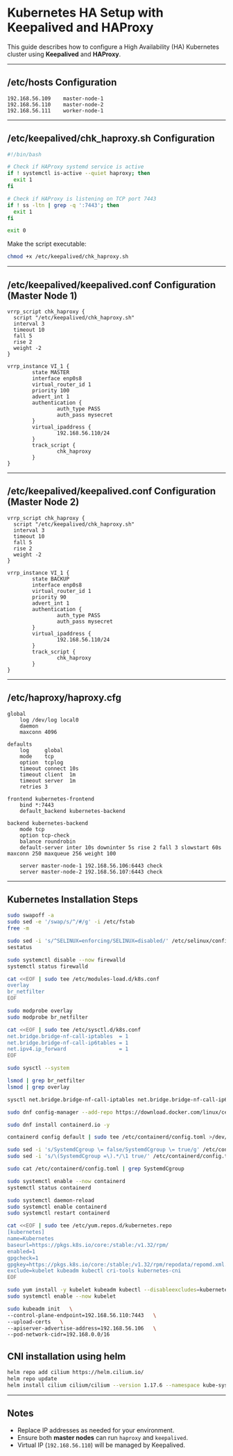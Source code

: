 # Kubernetes HA Setup with Keepalived and HAProxy

This guide describes how to configure a High Availability (HA) Kubernetes cluster using **Keepalived** and **HAProxy**.

---

## /etc/hosts Configuration

```plaintext
192.168.56.109    master-node-1
192.168.56.110    master-node-2
192.168.56.111    worker-node-1
```

---

## /etc/keepalived/chk_haproxy.sh Configuration

```bash
#!/bin/bash

# Check if HAProxy systemd service is active
if ! systemctl is-active --quiet haproxy; then
  exit 1
fi

# Check if HAProxy is listening on TCP port 7443
if ! ss -ltn | grep -q ':7443'; then
  exit 1
fi

exit 0
```

Make the script executable:

```bash
chmod +x /etc/keepalived/chk_haproxy.sh
```

---

## /etc/keepalived/keepalived.conf Configuration (Master Node 1)

```plaintext
vrrp_script chk_haproxy {
  script "/etc/keepalived/chk_haproxy.sh"
  interval 3
  timeout 10
  fall 5
  rise 2
  weight -2
}

vrrp_instance VI_1 {
        state MASTER
        interface enp0s8
        virtual_router_id 1
        priority 100
        advert_int 1
        authentication {
                auth_type PASS
                auth_pass mysecret
        }
        virtual_ipaddress {
                192.168.56.110/24
        }
        track_script {
                chk_haproxy
        }
}
```

---

## /etc/keepalived/keepalived.conf Configuration (Master Node 2)

```plaintext
vrrp_script chk_haproxy {
  script "/etc/keepalived/chk_haproxy.sh"
  interval 3
  timeout 10
  fall 5
  rise 2
  weight -2
}

vrrp_instance VI_1 {
        state BACKUP
        interface enp0s8
        virtual_router_id 1
        priority 90
        advert_int 1
        authentication {
                auth_type PASS
                auth_pass mysecret
        }
        virtual_ipaddress {
                192.168.56.110/24
        }
        track_script {
                chk_haproxy
        }
}
```

---

## /etc/haproxy/haproxy.cfg

```plaintext
global
    log /dev/log local0
    daemon
    maxconn 4096

defaults
    log     global
    mode    tcp
    option  tcplog
    timeout connect 10s
    timeout client  1m
    timeout server  1m
    retries 3

frontend kubernetes-frontend
    bind *:7443
    default_backend kubernetes-backend

backend kubernetes-backend
    mode tcp
    option tcp-check
    balance roundrobin
    default-server inter 10s downinter 5s rise 2 fall 3 slowstart 60s maxconn 250 maxqueue 256 weight 100

    server master-node-1 192.168.56.106:6443 check
    server master-node-2 192.168.56.107:6443 check
```

---

## Kubernetes Installation Steps

```bash
sudo swapoff -a
sudo sed -e '/swap/s/^/#/g' -i /etc/fstab
free -m

sudo sed -i 's/^SELINUX=enforcing/SELINUX=disabled/' /etc/selinux/config
sestatus

sudo systemctl disable --now firewalld
systemctl status firewalld

cat <<EOF | sudo tee /etc/modules-load.d/k8s.conf
overlay
br_netfilter
EOF

sudo modprobe overlay
sudo modprobe br_netfilter

cat <<EOF | sudo tee /etc/sysctl.d/k8s.conf
net.bridge.bridge-nf-call-iptables  = 1
net.bridge.bridge-nf-call-ip6tables = 1
net.ipv4.ip_forward                 = 1
EOF

sudo sysctl --system

lsmod | grep br_netfilter
lsmod | grep overlay

sysctl net.bridge.bridge-nf-call-iptables net.bridge.bridge-nf-call-ip6tables net.ipv4.ip_forward

sudo dnf config-manager --add-repo https://download.docker.com/linux/centos/docker-ce.repo

sudo dnf install containerd.io -y

containerd config default | sudo tee /etc/containerd/config.toml >/dev/null 2>&1

sudo sed -i 's/SystemdCgroup \= false/SystemdCgroup \= true/g' /etc/containerd/config.toml
sudo sed -i 's/\(SystemdCgroup =\).*/\1 true/' /etc/containerd/config.toml

sudo cat /etc/containerd/config.toml | grep SystemdCgroup

sudo systemctl enable --now containerd
systemctl status containerd

sudo systemctl daemon-reload
sudo systemctl enable containerd
sudo systemctl restart containerd

cat <<EOF | sudo tee /etc/yum.repos.d/kubernetes.repo
[kubernetes]
name=Kubernetes
baseurl=https://pkgs.k8s.io/core:/stable:/v1.32/rpm/
enabled=1
gpgcheck=1
gpgkey=https://pkgs.k8s.io/core:/stable:/v1.32/rpm/repodata/repomd.xml.key
exclude=kubelet kubeadm kubectl cri-tools kubernetes-cni
EOF

sudo yum install -y kubelet kubeadm kubectl --disableexcludes=kubernetes
sudo systemctl enable --now kubelet

sudo kubeadm init   \
--control-plane-endpoint=192.168.56.110:7443   \
--upload-certs   \
--apiserver-advertise-address=192.168.56.106   \
--pod-network-cidr=192.168.0.0/16
```

## CNI installation using helm

```bash
helm repo add cilium https://helm.cilium.io/
helm repo update
helm install cilium cilium/cilium --version 1.17.6 --namespace kube-system
```

---

## Notes
- Replace IP addresses as needed for your environment.
- Ensure both **master nodes** can run `haproxy` and `keepalived`.
- Virtual IP (`192.168.56.110`) will be managed by Keepalived.
